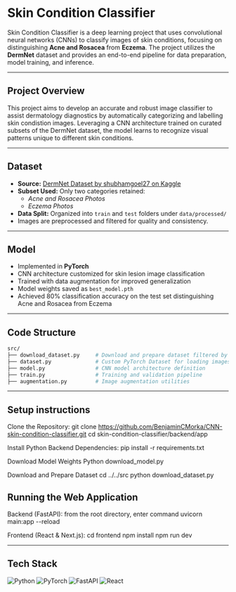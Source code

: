 # Skin Condition Classifier

Skin Condition Classifier is a deep learning project that uses convolutional neural networks (CNNs) to classify images of skin conditions, focusing on distinguishing **Acne and Rosacea** from **Eczema**. The project utilizes the **DermNet** dataset and provides an end-to-end pipeline for data preparation, model training, and inference.

---

## Project Overview

This project aims to develop an accurate and robust image classifier to assist dermatology diagnostics by automatically categorizing and labelling skin condistion images. Leveraging a CNN architecture trained on curated subsets of the DermNet dataset, the model learns to recognize visual patterns unique to different skin conditions.

---

## Dataset

- **Source:** [DermNet Dataset by shubhamgoel27 on Kaggle](https://www.kaggle.com/datasets/shubhamgoel27/dermnet)
- **Subset Used:** Only two categories retained:
  - *Acne and Rosacea Photos*  
  - *Eczema Photos*
- **Data Split:** Organized into `train` and `test` folders under `data/processed/`
- Images are preprocessed and filtered for quality and consistency.

---

## Model

- Implemented in **PyTorch**
- CNN architecture customized for skin lesion image classification
- Trained with data augmentation for improved generalization
- Model weights saved as `best_model.pth`
- Achieved 80% classification accuracy on the test set distinguishing Acne and Rosacea from Eczema

---

## Code Structure

```bash
src/
├── download_dataset.py     # Download and prepare dataset filtered by classes
├── dataset.py              # Custom PyTorch Dataset for loading images
├── model.py                # CNN model architecture definition
├── train.py                # Training and validation pipeline
├── augmentation.py         # Image augmentation utilities

```

---

## Setup instructions

Clone the Repository:
git clone https://github.com/BenjaminCMorka/CNN-skin-condition-classifier.git
cd skin-condition-classifier/backend/app

Install Python Backend Dependencies:
pip install -r requirements.txt

Download Model Weights
Python download_model.py

Download and Prepare Dataset
cd ../../src
python download_dataset.py

## Running the Web Application

Backend (FastAPI):
from the root directory, enter command uvicorn main:app --reload

Frontend (React & Next.js):
cd frontend
npm install
npm run dev

---

## Tech Stack

![Python](https://img.shields.io/badge/Python-3670A0?style=for-the-badge&logo=python&logoColor=white) 
![PyTorch](https://img.shields.io/badge/PyTorch-ee4c2c?style=for-the-badge&logo=pytorch&logoColor=white) 
![FastAPI](https://img.shields.io/badge/FastAPI-009688?style=for-the-badge&logo=fastapi&logoColor=white) 
![React](https://img.shields.io/badge/React-20232A?style=for-the-badge&logo=react&logoColor=61DAFB)


